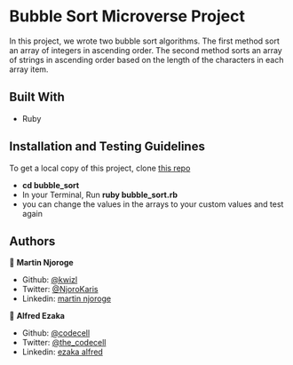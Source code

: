 # Bubble Sort Microverse Project

In this project, we wrote two bubble sort algorithms. The first method sort an array of integers in ascending order. The second method sorts an array of strings in ascending order based on the length of the characters in each array item.

## Built With

- Ruby

## Installation and Testing Guidelines
  To get a local copy of this project, clone [this repo](https://github.com/codecell/bubble_sort)
  - **cd bubble_sort**
  - In your Terminal, Run **ruby bubble_sort.rb**
  - you can change the values in the arrays to your custom values and test again

## Authors

👤 **Martin Njoroge**

- Github: [@kwizl](https://github.com/kwizl)
- Twitter: [@NjoroKaris](https://twitter.com/NjoroKaris)
- Linkedin: [martin njoroge](https://www.linkedin.com/in/martin-njoroge-098774110/)

👤 **Alfred Ezaka**

- Github: [@codecell](https://github.com/codecell)
- Twitter: [@the_codecell](https://twitter.com/the_codecell) 
- Linkedin: [ezaka alfred](https://www.linkedin.com/in/alfrednoble/)

